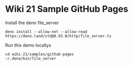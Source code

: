 # Wiki 21 Sample GitHub Pages

Install the deno file_server

    deno install --allow-net --allow-read https://deno.land/std@0.93.0/http/file_server.ts

Run this demo locallys

    cd wiki-21/samples/github-pages
    ~/.deno/bin/file_server
